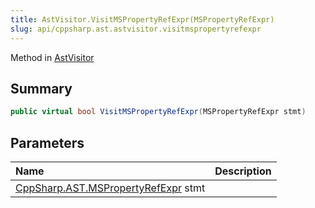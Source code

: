 ```yaml
---
title: AstVisitor.VisitMSPropertyRefExpr(MSPropertyRefExpr)
slug: api/cppsharp.ast.astvisitor.visitmspropertyrefexpr
---
```

Method in [AstVisitor](/api/cppsharp/ast/astvisitor)

## Summary



```csharp
public virtual bool VisitMSPropertyRefExpr(MSPropertyRefExpr stmt)
```

## Parameters

|Name|Description|
|:---|:---|
|[CppSharp.AST.MSPropertyRefExpr](/api/cppsharp/ast/mspropertyrefexpr) stmt||

